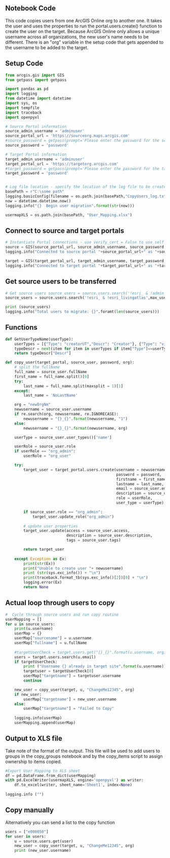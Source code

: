 ## Notebook Code

This code copies users from one ArcGIS Online org to another one. 
It takes the user and uses the properties to run the portal.users.create() function to create the user on the target. 
  Because ArcGIS Online only allows a unique username across all organizations, the new user's name needs to be different.  There is an "org" variable in the setup code that gets appended to the username to be added to the target.  


## Setup Code

```python
from arcgis.gis import GIS
from getpass import getpass

import pandas as pd
import logging
from datetime import datetime
import sys, os
import tempfile
import traceback
import openpyxl

# Source Portal information
source_admin_username = 'adminuser'
source_portal_url = 'https://sourceorg.maps.arcgis.com'
#source_password = getpass(prompt='Please enter the password for the source Portal') # This will prompt you for the password rather then storing it
source_password = 'password'

# Target Portal information
target_admin_username = 'adminuser'
target_portal_url = 'https://targetorg.arcgis.com'
#target_password = getpass(prompt='Please enter the password for the target Portal') # This will prompt you for the password rather then storing it
target_password = 'password'


# Log file location - specify the location of the log file to be created
basePath = r"C:\some path"
logging.basicConfig(filename = os.path.join(basePath,"CopyUsers_log.txt"), level=logging.INFO)
now = datetime.datetime.now()
logging.info("{}  Begin user migration".format(str(now)))

usermapXLS = os.path.join(basePath, "User_Mapping.xlsx")
```

## Connect to source and target portals

```python
# Instantiate Portal connections - use verify_cert = False to use self signed SSL
source = GIS(source_portal_url, source_admin_username, source_password, verify_cert = False, expiration = 9999)
logging.info("Connected to source portal "+source_portal_url+" as "+source_admin_username)

target = GIS(target_portal_url, target_admin_username, target_password, verify_cert = False, expiration = 9999)
logging.info("Connected to target portal "+target_portal_url+" as "+target_admin_username)
```

## Get source users to be transferred

```python
# Get source users source_users = source.users.search('!esri_ & !admin',max_users=99999)
source_users = source.users.search('!esri_ & !esri_livingatlas',max_users=99999)

print (source_users)
logging.info("Total users to migrate: {}".foramt(len(source_users)))
```

## Functions

```python
def GetUserTypeName(userType):
    userTypes = [{"Type": "creatorUT","Descr": "Creator"}, {"Type": "viewerUT","Descr": "Viewer"}]
    typeDescr = next(item for item in userTypes if item["Type"]==userType)
    return typeDescr["Descr"]

def copy_user(target_portal, source_user, password, org):
    # split the fullName
    full_name = source_user.fullName
    first_name = full_name.split()[0]
    try:
        last_name = full_name.split(maxsplit = 1)[1]
    except:
        last_name = 'NoLastName'

    org = "newOrgNm"
    newusername = source_user.username
    if re.search(org, newusername, re.IGNORECASE):
        newusername = "{}_{}".format(newusername, "1")
    else:
        newusername = "{}_{}".format(newusername, org)

    userType = source_user.user_types()['name']

    userRole = source_user.role
    if userRole == "org_admin":
        userRole = "org_user"

    try: 
        target_user = target_portal.users.create(username = newusername,
                                                 password = password, 
                                                 firstname = first_name, 
                                                 lastname = last_name, 
                                                 email = source_user.email, 
                                                 description = source_user.description, 
                                                 role = userRole,
                                                 user_type = userType)

        if source_user.role == "org_admin":
            target_user.update_role("org_admin")
        
        # update user properties
        target_user.update(access = source_user.access, 
                           description = source_user.description, 
                           tags = source_user.tags)

        return target_user
    
    except Exception as Ex:
        print(str(Ex))
        print("Unable to create user "+ newusername)
        print (str(sys.exc_info()) + "\n")
        print(traceback.format_tb(sys.exc_info()[2])[0] + "\n")
        logging.error(Ex)
        return None
```

## Actual loop through users to copy

```python
#  Cycle through source users and run copy routine
userMapping = []
for u in source_users:
    print(u.username)
    userMap = {}
    userMap["sourcename"] = u.username
    userMap["fullname"] = u.fullName
    
    #targetUserCheck = target.users.get("{}_{}".format(u.username, org))
    users = target.users.search(u.email)
    if targetUserCheck:
        print ("Username {} already in target site".format(u.username))
        targetuser = targetUserCheck[0]
        userMap["targetname"] = targetuser.username
        continue

    new_user = copy_user(target, u, "ChangeMe12345", org)
    if new_user:
        userMap["targetname"] = new_user.username
    else:
        userMap["targetname"] = "Failed to Copy"
    
    logging.info(userMap)
    userMapping.append(userMap)
```

## Output to XLS file
Take note of the format of the output.  This file will be used to add users to groups in the copy_groups notebook and by the copy_items script to assign ownership to items copied. 

```python
#Export User Mapping to XLS sheet
df = pd.DataFrame.from_dict(userMapping)
with pd.ExcelWriter(usermapXLS, engine='openpyxl') as writer:
    df.to_excel(writer, sheet_name='Sheet1', index=None)
    
logging.info ("")
```

## Copy manually
Alternatively you can send a list to the copy function

```python
users = ["e000050"]
for user in users:
    u = source.users.get(user)
    new_user = copy_user(target, u, "ChangeMe12345", org)
    print (new_user.username)
```
